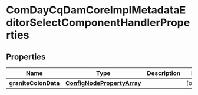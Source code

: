 

# ComDayCqDamCoreImplMetadataEditorSelectComponentHandlerProperties

## Properties

Name | Type | Description | Notes
------------ | ------------- | ------------- | -------------
**graniteColonData** | [**ConfigNodePropertyArray**](ConfigNodePropertyArray.md) |  |  [optional]




